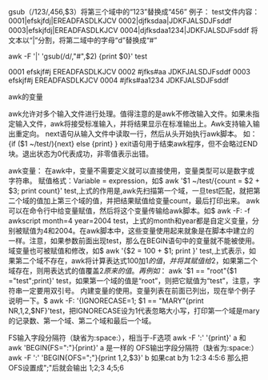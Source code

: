 gsub（/123/,456,$3）将第三个域中的“123”替换成“456”
例子：
test文件内容：
0001|efskjfdj|EREADFASDLKJCV
0002|djfksdaa|JDKFJALSDJFsddf
0003|efskjfdj|EREADFASDLKJCV
0004|djfksdaa1234|JDKFJALSDJFsddf
将文本以“|”分割，将第二域中的字母“d”替换成“#”

awk -F '|' 'gsub(/d/,"#",$2) {print $0}' test

0001 efskjf#j EREADFASDLKJCV
0002 #jfks#aa JDKFJALSDJFsddf
0003 efskjf#j EREADFASDLKJCV
0004 #jfks#aa1234 JDKFJALSDJFsddf


awk的变量

awk允许对多个输入文件进行处理。值得注意的是awk不修改输入文件。如果未指定输入文件，awk将接受标准输入，并将结果显示在标准输出上。Awk支持输入输出重定向。
next语句从输入文件中读取一行，然后从头开始执行awk脚本。
如：{if ($1 ~/test/){next} else {print} }
exit语句用于结束awk程序，但不会略过END块。退出状态为0代表成功，非零值表示出错。

awk变量：
在awk中，变量不需要定义就可以直接使用，变量类型可以是数字或字符串。
赋值格式：Variable = expression，如$ awk '$1 ~/test/{count = $2 + $3; print count}' test,上式的作用是,awk先扫描第一个域，一旦test匹配，就把第二个域的值加上第三个域的值，并把结果赋值给变量count，最后打印出来。
awk可以在命令行中给变量赋值，然后将这个变量传输给awk脚本。如$ awk -F: -f awkscript month=4 year=2004 test，上式的month和year都是自定义变量，分别被赋值为4和2004。在awk脚本中，这些变量使用起来就象是在脚本中建立的一样。注意，如果参数前面出现test，那么在BEGIN语句中的变量就不能被使用。
域变量也可被赋值和修改，如$ awk '{$2 = 100 + $1; print }' test,上式表示，如果第二个域不存在，awk将计算表达式100加$1的值，并将其赋值给$2，如果第二个域存在，则用表达式的值覆盖$2原来的值。再例如：$ awk '$1 == "root"{$1 ="test";print}' test，如果第一个域的值是“root”，则把它赋值为“test”，注意，字符串一定要用双引号。
内建变量的使用。变量列表在前面已列出，现在举个例子说明一下。$ awk -F: '{IGNORECASE=1; $1 == "MARY"{print NR,$1,$2,$NF}'test，把IGNORECASE设为1代表忽略大小写，打印第一个域是mary的记录数、第一个域、第二个域和最后一个域。

FS输入字段分隔符（缺省为:space:），相当于-F选项
awk -F ':' '{print}' a    和   awk 'BEGIN{FS=":"}{print}' a 是一样的
OFS输出字段分隔符（缺省为:space:）
awk -F ':' 'BEGIN{OFS=";"}{print $1,$2,$3}' b
如果cat b为
1:2:3
4:5:6
那么把OFS设置成";"后就会输出
1;2;3
4;5;6



